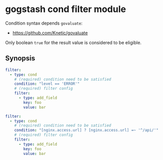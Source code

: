 gogstash cond filter module
=============================

Condition syntax depends `govaluate`:

* https://github.com/Knetic/govaluate

Only boolean `true` for the result value is considered to be eligible.

## Synopsis

```yaml
filter:
  - type: cond
    # (required) condition need to be satisfied
    condition: "level == 'ERROR'"
    # (required) filter config
    filter:
      - type: add_field
        key: foo
        value: bar
```

```yaml
filter:
  - type: cond
    # (required) condition need to be satisfied
    condition: "[nginx.access.url] ? [nginx.access.url] =~ '^/api/'"
    # (required) filter config
    filter:
      - type: add_field
        key: foo
        value: bar
```
